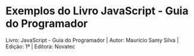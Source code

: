 # Exemplos do Livro JavaScript - Guia do Programador
Livro: JavaScript - Guia do Programador | Autor: Maurício Samy Silva | Edição: 1ª | Editora: Novatec
